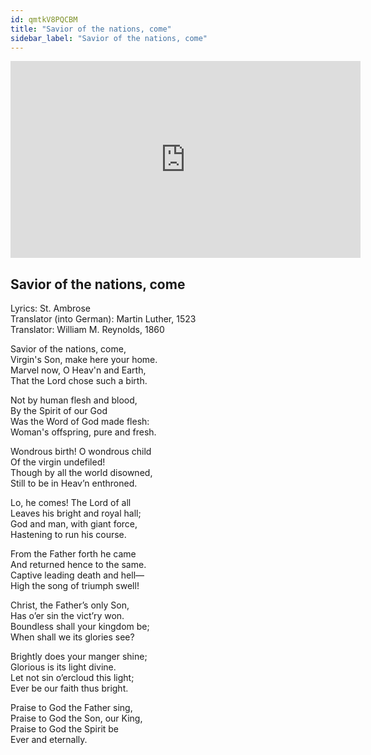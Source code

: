 ```yaml
---
id: qmtkV8PQCBM
title: "Savior of the nations, come"
sidebar_label: "Savior of the nations, come"
---
```


<div class="video-float-container">
  <iframe
    width="560"
    height="315"
    src="https://www.youtube.com/embed/qmtkV8PQCBM"
    title="YouTube video player"
    frameborder="0"
    allow="accelerometer; autoplay; clipboard-write; encrypted-media; gyroscope; picture-in-picture; web-share"
    referrerpolicy="strict-origin-when-cross-origin"
    allowfullscreen
  ></iframe>
</div>

## Savior of the nations, come

Lyrics: St. Ambrose  
Translator (into German): Martin Luther, 1523  
Translator: William M. Reynolds, 1860

Savior of the nations, come,  
Virgin's Son, make here your home.  
Marvel now, O Heav'n and Earth,  
That the Lord chose such a birth.

Not by human flesh and blood,  
By the Spirit of our God  
Was the Word of God made flesh:  
Woman's offspring, pure and fresh.

Wondrous birth! O wondrous child  
Of the virgin undefiled!  
Though by all the world disowned,  
Still to be in Heav’n enthroned.

Lo, he comes! The Lord of all  
Leaves his bright and royal hall;  
God and man, with giant force,  
Hastening to run his course.

From the Father forth he came  
And returned hence to the same.  
Captive leading death and hell—  
High the song of triumph swell!

Christ, the Father’s only Son,  
Has o’er sin the vict’ry won.  
Boundless shall your kingdom be;  
When shall we its glories see?

Brightly does your manger shine;  
Glorious is its light divine.  
Let not sin o’ercloud this light;  
Ever be our faith thus bright.

Praise to God the Father sing,  
Praise to God the Son, our King,  
Praise to God the Spirit be  
Ever and eternally.
